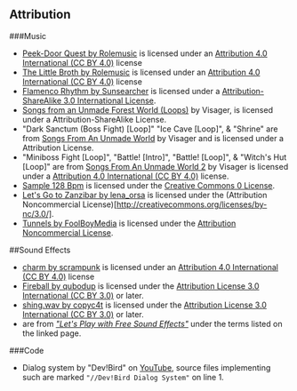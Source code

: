 Attribution
-----------

###Music
- [Peek-Door Quest by Rolemusic][peekdoor] is licensed under an [Attribution 4.0 International (CC BY 4.0)][byfour] license
- [The Little Broth by Rolemusic][littlebroth] is licensed under an [Attribution 4.0 International (CC BY 4.0)][byfour] license
- [Flamenco Rhythm by Sunsearcher][flamenco1] is licensed under a [Attribution-ShareAlike 3.0 International License][bythree].
- [Songs from an Unmade Forest World (Loops)][forestworld] by Visager, is licensed under a Attribution-ShareAlike License.
- "Dark Sanctum (Boss Fight) [Loop]" "Ice Cave [Loop]", & "Shrine" are from [Songs From An Unmade World][unmadeworld] by Visager and is licensed under a Attribution License.
- "Miniboss Fight [Loop]", "Battle! [Intro]", "Battle! [Loop]", & "Witch's Hut [Loop]" are from [Songs From An Unmade World 2][unmadeworld2] by Visager is licensed under a [Attribution 4.0 International (CC BY 4.0)][byfour] license.
- [Sample 128 Bpm][sample] is licensed under the [Creative Commons 0 License](http://creativecommons.org/publicdomain/zero/1.0/).
- [Let's Go to Zanzibar by lena_orsa][zanzibar] is licensed under the (Attribution Noncommercial License)[http://creativecommons.org/licenses/by-nc/3.0/].
- [Tunnels by FoolBoyMedia][tunnels] is licensed under the [Attribution Noncommercial License](http://creativecommons.org/licenses/by-nc/3.0/).

[peekdoor]: http://freemusicarchive.org/music/Rolemusic/~/Peek-Door_Quest
[littlebroth]: http://freemusicarchive.org/music/Rolemusic/The_Black_Dot/09_rolemusic_-_the_little_broth
[flamenco1]: http://freemusicarchive.org/music/Sunsearcher/Sunsearcher_Spirit/05_-_Flamenco_Rhythm
[unmadeworld]: https://freemusicarchive.org/music/Visager/Songs_From_An_Unmade_World/
[unmadeworld2]: https://freemusicarchive.org/music/Visager/Songs_From_An_Unmade_World_2/
[forestworld]: https://freemusicarchive.org/music/Visager/Songs_from_an_Unmade_Forest_World/
[sample]: https://freesound.org/people/Greek555/sounds/442212/
[zanzibar]: https://freesound.org/people/lena_orsa/sounds/442792/
[tunnels]: https://freesound.org/people/FoolBoyMedia/sounds/341865/

##Sound Effects
- [charm by scrampunk][charm] is licensed under an [Attribution 4.0 International (CC BY 4.0)][byfour] license
- [Fireball by qubodup][fireball] is licensed under the [Attribution License 3.0 International (CC BY 3.0)][bythree] or later.
- [shing.wav by copyc4t][shing] is licensed under the [Attribution License 3.0 International (CC BY 3.0)][bythree] or later.
-  are from [*"Let's Play with Free Sound Effects"*][sfx] under the terms listed on the linked page.

[charm]: https://freesound.org/people/Scrampunk/sounds/344696/
[fireball]: https://freesound.org/people/qubodup/sounds/442827/
[sfx]: http://taira-komori.jpn.org/freesounden.html
[shing]: https://freesound.org/people/copyc4t/sounds/209942/

###Code
- Dialog system by "Dev!Bird" on [YouTube](https://www.youtube.com/channel/UCBbJ0w6jHxjLNKotoIg4aXQ), source files implementing such are marked `"//Dev!Bird Dialog System"` on line 1.


[bythree]: http://creativecommons.org/licenses/by/3.0/
[byfour]: https://creativecommons.org/licenses/by/4.0/
